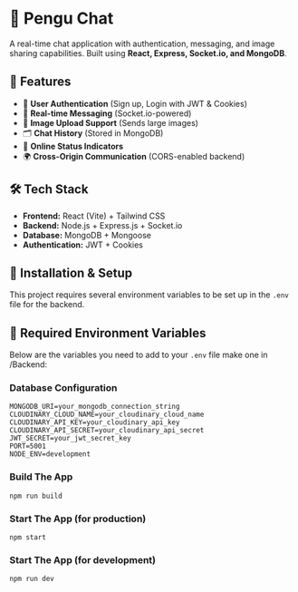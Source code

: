 # 💬 Pengu Chat

A real-time chat application with authentication, messaging, and image sharing capabilities. Built using **React, Express, Socket.io, and MongoDB**.

## 🚀 Features

- 🔐 **User Authentication** (Sign up, Login with JWT & Cookies)
- 💬 **Real-time Messaging** (Socket.io-powered)
- 📸 **Image Upload Support** (Sends large images)
- 🗂️ **Chat History** (Stored in MongoDB)
- 🔔 **Online Status Indicators**
- 🌍 **Cross-Origin Communication** (CORS-enabled backend)

## 🛠️ Tech Stack

- **Frontend:** React (Vite) + Tailwind CSS
- **Backend:** Node.js + Express.js + Socket.io
- **Database:** MongoDB + Mongoose
- **Authentication:** JWT + Cookies

## 🔧 Installation & Setup

This project requires several environment variables to be set up in the `.env` file for the backend.

## 🧰 Required Environment Variables

Below are the variables you need to add to your `.env` file make one in /Backend:

### **Database Configuration**

```env
MONGODB_URI=your_mongodb_connection_string
CLOUDINARY_CLOUD_NAME=your_cloudinary_cloud_name
CLOUDINARY_API_KEY=your_cloudinary_api_key
CLOUDINARY_API_SECRET=your_cloudinary_api_secret
JWT_SECRET=your_jwt_secret_key
PORT=5001
NODE_ENV=development
```

### **Build The App**

```
npm run build
```

### **Start The App (for production)**

```
npm start
```

### **Start The App (for development)**

```
npm run dev
```
